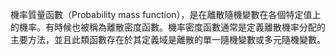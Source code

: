 機率質量函數（Probability mass function），是在離散隨機變數在各個特定值上的機率。有時候也被稱為離散密度函數。機率密度函數通常是定義離散機率分配的主要方法，並且此類函數存在於其定義域是離散的單一隨機變數或多元隨機變數。